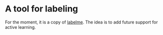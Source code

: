 # A tool for labeling

For the moment, it is a copy of [labelme](https://github.com/wkentaro/labelme). The idea is to add future support for active learning.
